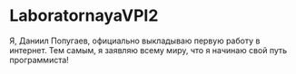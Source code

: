 # LaboratornayaVPI2
Я, Даниил Попугаев, официально выкладываю первую работу в интернет. Тем самым, я заявляю всему миру, что я начинаю свой путь программиста!
